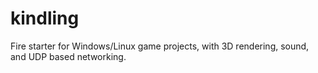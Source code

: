 # kindling
Fire starter for Windows/Linux game projects, with 3D rendering, sound, and UDP based networking.
